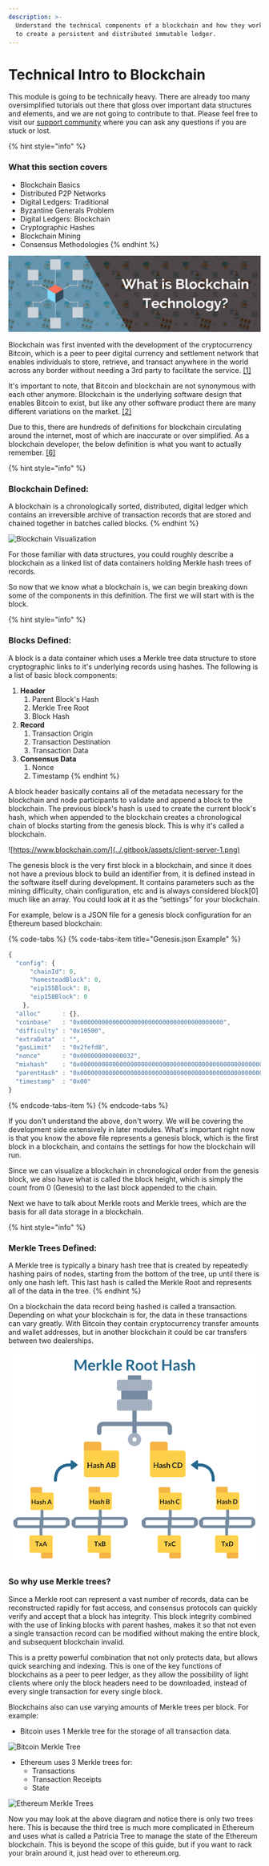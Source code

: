 ```yaml
---
description: >-
  Understand the technical components of a blockchain and how they work together
  to create a persistent and distributed immutable ledger.
---
```


# Technical Intro to Blockchain

This module is going to be technically heavy. There are already too many oversimplified tutorials out there that gloss over important data structures and elements, and we are not going to contribute to that. Please feel free to visit our [support community](https://community.accrubit.com) where you can ask any questions if you are stuck or lost. 

{% hint style="info" %}
### What this section covers

* Blockchain Basics
* Distributed P2P Networks
* Digital Ledgers: Traditional
* Byzantine Generals Problem
* Digital Ledgers: Blockchain
* Cryptographic Hashes
* Blockchain Mining
* Consensus Methodologies
{% endhint %}

![](../.gitbook/assets/weekly-market-breakdown-7.png)

Blockchain was first invented with the development of the cryptocurrency Bitcoin, which is a peer to peer digital currency and settlement network that enables individuals to store, retrieve, and transact anywhere in the world across any border without needing a 3rd party to facilitate the service. [\[1\]](https://bitcoin.org/bitcoin.pdf)  
  
It's important to note, that Bitcoin and blockchain are not synonymous with each other anymore. Blockchain is the underlying software design that enables Bitcoin to exist, but like any other software product there are many different variations on the market. [\[2\]](https://www.ibm.com/blogs/blockchain/2017/05/the-difference-between-bitcoin-and-blockchain-for-business/)  
  
Due to this, there are hundreds of definitions for blockchain circulating around the internet, most of which are inaccurate or over simplified. As a blockchain developer, the below definition is what you want to actually remember. [\[6\]](http://fortune.com/2017/12/07/satire-its-time-to-admit-no-one-knows-what-the-blockchain-is/)

{% hint style="info" %}
### Blockchain Defined:

A blockchain is a chronologically sorted, distributed, digital ledger which contains an irreversible archive of transaction records that are stored and chained together in batches called blocks.
{% endhint %}

![Blockchain Visualization](https://www.accrubit.com/uploads/2/8/3/7/28374731/published/1_1.png?1527752794)

For those familiar with data structures, you could roughly describe a blockchain as a linked list of data containers holding Merkle hash trees of records. 

So now that we know what a blockchain is, we can begin breaking down some of the components in this definition. The first we will start with is the block.

{% hint style="info" %}
### Blocks Defined:

A block is a data container which uses a Merkle tree data structure to store cryptographic links to it's underlying records using hashes. The following is a list of basic block components:

1. **Header**
   1. Parent Block's Hash
   2. Merkle Tree Root
   3. Block Hash
2. **Record**
   1. Transaction Origin
   2. Transaction Destination
   3. Transaction Data
3. **Consensus Data**
   1. Nonce
   2. Timestamp
{% endhint %}

A block header basically contains all of the metadata necessary for the blockchain and node participants to validate and append a block to the blockchain. The previous block's hash is used to create the current block's hash, which when appended to the blockchain creates a chronological chain of blocks starting from the genesis block. This is why it's called a blockchain.

![https://www.blockchain.com/](../.gitbook/assets/client-server-1.png)

The genesis block is the very first block in a blockchain, and since it does not have a previous block to build an identifier from, it is defined instead in the software itself during development. It contains parameters such as the mining difficulty, chain configuration, etc and is always considered block\[0\] much like an array.  You could look at it as the “settings” for your blockchain. 

For example, below is a JSON file for a genesis block configuration for an Ethereum based blockchain:

{% code-tabs %}
{% code-tabs-item title="Genesis.json Example" %}
```javascript
{
  "config": {
      "chainId": 0,
      "homesteadBlock": 0,
      "eip155Block": 0,
      "eip158Block": 0
    },
  "alloc"      : {},
  "coinbase"   : "0x0000000000000000000000000000000000000000",
  "difficulty" : "0x10500",
  "extraData"  : "",
  "gasLimit"   : "0x2fefd8",
  "nonce"      : "0x000000000000032",
  "mixhash"    : "0x0000000000000000000000000000000000000000000000000000000000000000",
  "parentHash" : "0x0000000000000000000000000000000000000000000000000000000000000000",
  "timestamp"  : "0x00"
}
```
{% endcode-tabs-item %}
{% endcode-tabs %}

If you don't understand the above, don't worry. We will be covering the development side extensively in later modules. What's important right now is that you know the above file represents a genesis block, which is the first block in a blockchain, and contains the settings for how the blockchain will run.

Since we can visualize a blockchain in chronological order from the genesis block, we also have what is called the block height, which is simply the count from 0 \(Genesis\) to the last block appended to the chain. 

Next we have to talk about Merkle roots and Merkle trees, which are the basis for all data storage in a blockchain.

{% hint style="info" %}
### Merkle Trees Defined:

A Merkle tree is typically a binary hash tree that is created by repeatedly hashing pairs of nodes, starting from the bottom of the tree, up until there is only one hash left. This last hash is called the Merkle Root and represents all of the data in the tree.
{% endhint %}

On a blockchain the data record being hashed is called a transaction. Depending on what your blockchain is for, the data in these transactions can vary greatly. With Bitcoin they contain cryptocurrency transfer amounts and wallet addresses, but in another blockchain it could be car transfers between two dealerships.

![Merkle Tree Example](../.gitbook/assets/client-server-2.png)

### So why use Merkle trees?

Since a Merkle root can represent a vast number of records, data can be reconstructed rapidly for fast access, and consensus protocols can quickly verify and accept that a block has integrity. This block integrity combined with the use of linking blocks with parent hashes, makes it so that not even a single transaction record can be modified without making the entire block, and subsequent blockchain invalid.

This is a pretty powerful combination that not only protects data, but allows quick searching and indexing. This is one of the key functions of blockchains as a peer to peer ledger, as they allow the possibility of light clients where only the block headers need to be downloaded, instead of every single transaction for every single block.

Blockchains also can use varying amounts of Merkle trees per block. For example:

* Bitcoin uses 1 Merkle tree for the storage of all transaction data.

![Bitcoin Merkle Tree](https://blog.ethereum.org/wp-content/uploads/2015/11/mining.jpg)

* Ethereum uses 3 Merkle trees for:
  * Transactions
  * Transaction Receipts 
  * State

![Ethereum Merkle Trees](https://blog.ethereum.org/wp-content/uploads/2015/11/ethblockchain_full.png)

Now you may look at the above diagram and notice there is only two trees here. This is because the third tree is much more complicated in Ethereum and uses what is called a Patricia Tree to manage the state of the Ethereum blockchain. This is beyond the scope of this guide, but if you want to rack your brain around it, just head over to ethereum.org.














